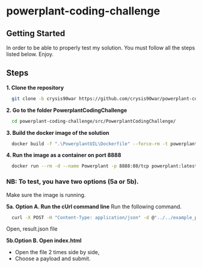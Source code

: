 # powerplant-coding-challenge

## Getting Started

In order to be able to properly test my solution.
You must follow all the steps listed below.
Enjoy.

## Steps

**1. Clone the repository**

  ```bash
    git clone -b crysis90war https://github.com/crysis90war/powerplant-coding-challenge.git
  ```

**2. Go to the folder PowerplantCodingChallenge**

  ```bash
    cd powerplant-coding-challenge/src/PowerplantCodingChallenge/
  ```

**3. Build the docker image of the solution**

  ```bash
    docker build -f ".\PowerplantUIL\Dockerfile" --force-rm -t powerplant:latest .
  ```

**4. Run the image as a container on port 8888**

  ```bash
    docker run --rm -d --name Powerplant -p 8888:80/tcp powerplant:latest
  ```

### NB: To test, you have two options (5a or 5b).

Make sure the image is running.

**5a. Option A. Run the cUrl command line**
  Run the following command.
  
  ```bash
    curl -X POST -H "Content-Type: application/json" -d @"../../example_payloads/payload1.json" http://localhost:8888/api/productionplan -o ../result.json
  ```
  Open, result.json file

**5b.Option B. Open index.html**
  - Open the file 2 times side by side,
  - Choose a payload and submit.
